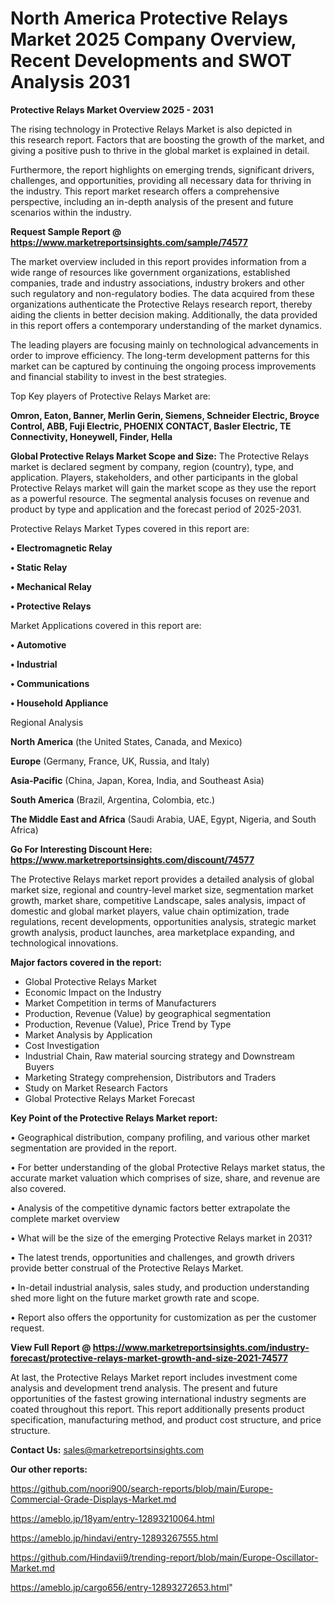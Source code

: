 # North America Protective Relays Market 2025 Company Overview, Recent Developments and SWOT Analysis 2031

<Strong> Protective Relays Market Overview 2025 - 2031</strong>

The rising technology in Protective Relays Market is also depicted in this research report. Factors that are boosting the growth of the market, and giving a positive push to thrive in the global market is explained in detail.

Furthermore, the report highlights on emerging trends, significant drivers, challenges, and opportunities, providing all necessary data for thriving in the industry. This report market research offers a comprehensive perspective, including an in-depth analysis of the present and future scenarios within the industry.

<strong>Request Sample Report @ <a href=https://www.marketreportsinsights.com/sample/74577>https://www.marketreportsinsights.com/sample/74577</a></strong>

The market overview included in this report provides information from a wide range of resources like government organizations, established companies, trade and industry associations, industry brokers and other such regulatory and non-regulatory bodies. The data acquired from these organizations authenticate the Protective Relays research report, thereby aiding the clients in better decision making. Additionally, the data provided in this report offers a contemporary understanding of the market dynamics.

The leading players are focusing mainly on technological advancements in order to improve efficiency. The long-term development patterns for this market can be captured by continuing the ongoing process improvements and financial stability to invest in the best strategies.

Top Key players of Protective Relays Market are:

<strong>Omron, Eaton, Banner, Merlin Gerin, Siemens, Schneider Electric, Broyce Control, ABB, Fuji Electric, PHOENIX CONTACT, Basler Electric, TE Connectivity, Honeywell, Finder, Hella</strong>

<strong><b>Global Protective Relays Market Scope and Size:</b></strong>
The Protective Relays market is declared segment by company, region (country), type, and application. Players, stakeholders, and other participants in the global Protective Relays market will gain the market scope as they use the report as a powerful resource. The segmental analysis focuses on revenue and product by type and application and the forecast period of 2025-2031.

Protective Relays Market Types covered in this report are:

<strong>• Electromagnetic Relay

• Static Relay

• Mechanical Relay

• Protective Relays</strong>

Market Applications covered in this report are:

<strong>• Automotive

• Industrial

• Communications

• Household Appliance</strong> 

Regional Analysis

<strong>North America</strong> (the United States, Canada, and Mexico)

<strong>Europe</strong> (Germany, France, UK, Russia, and Italy)

<strong>Asia-Pacific</strong> (China, Japan, Korea, India, and Southeast Asia)

<strong>South America</strong> (Brazil, Argentina, Colombia, etc.)

<strong>The Middle East and Africa</strong> (Saudi Arabia, UAE, Egypt, Nigeria, and South Africa)

<strong>Go For Interesting Discount Here: <a href=https://www.marketreportsinsights.com/discount/74577>https://www.marketreportsinsights.com/discount/74577</a></strong>

The Protective Relays market report provides a detailed analysis of global market size, regional and country-level market size, segmentation market growth, market share, competitive Landscape, sales analysis, impact of domestic and global market players, value chain optimization, trade regulations, recent developments, opportunities analysis, strategic market growth analysis, product launches, area marketplace expanding, and technological innovations.

<strong><b>Major factors covered in the report:</b></strong>
<ul>
  <li>Global Protective Relays Market </li>
  <li>Economic Impact on the Industry</li>
  <li>Market Competition in terms of Manufacturers</li>
  <li>Production, Revenue (Value) by geographical segmentation</li>
  <li>Production, Revenue (Value), Price Trend by Type</li>
  <li>Market Analysis by Application</li>
  <li>Cost Investigation</li>
  <li>Industrial Chain, Raw material sourcing strategy and Downstream Buyers</li>
  <li>Marketing Strategy comprehension, Distributors and Traders</li>
  <li>Study on Market Research Factors</li>
  <li>Global Protective Relays Market Forecast</li>
</ul>

<strong><b>Key Point of the Protective Relays Market report:</b></strong>

• Geographical distribution, company profiling, and various other market segmentation are provided in the report.

• For better understanding of the global Protective Relays market status, the accurate market valuation which comprises of size, share, and revenue are also covered.

• Analysis of the competitive dynamic factors better extrapolate the complete market overview

• What will be the size of the emerging Protective Relays market in 2031?

• The latest trends, opportunities and challenges, and growth drivers provide better construal of the Protective Relays Market.

• In-detail industrial analysis, sales study, and production understanding shed more light on the future market growth rate and scope.

• Report also offers the opportunity for customization as per the customer request.

<strong><b>View Full Report @ <a href=https://www.marketreportsinsights.com/industry-forecast/protective-relays-market-growth-and-size-2021-74577>https://www.marketreportsinsights.com/industry-forecast/protective-relays-market-growth-and-size-2021-74577</a></b></strong>


At last, the Protective Relays Market report includes investment come analysis and development trend analysis. The present and future opportunities of the fastest growing international industry segments are coated throughout this report. This report additionally presents product specification, manufacturing method, and product cost structure, and price structure.

<strong>Contact Us:</strong>
sales@marketreportsinsights.com

<strong>Our other reports:</strong>

<a href=https://github.com/noori900/search-reports/blob/main/Europe-Commercial-Grade-Displays-Market.md>https://github.com/noori900/search-reports/blob/main/Europe-Commercial-Grade-Displays-Market.md</a>

<a href=https://ameblo.jp/18yam/entry-12893210064.html>https://ameblo.jp/18yam/entry-12893210064.html</a>

<a href=https://ameblo.jp/hindavi/entry-12893267555.html>https://ameblo.jp/hindavi/entry-12893267555.html</a>

<a href=https://github.com/Hindavii9/trending-report/blob/main/Europe-Oscillator-Market.md>https://github.com/Hindavii9/trending-report/blob/main/Europe-Oscillator-Market.md</a>

<a href=https://ameblo.jp/cargo656/entry-12893272653.html>https://ameblo.jp/cargo656/entry-12893272653.html</a>"
